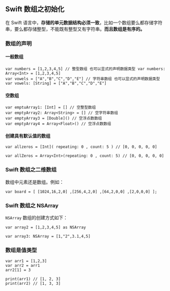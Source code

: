 ## Swift 数组之初始化

在 Swift 语言中，**存储的单元数据结构必须一致**，比如一个数组要么都存储字符串，要么都存储整型，不能既有整型又有字符串。**而且数组是有序的。**


### 数组的声明

#### 一般数组
```
var numbers = [1,2,3,4,5] // 整型数组 也可以显式的声明数据类型 var numbers: Array<Int> = [1,2,3,4,5]
var vowels = ["A","B","C","D","E"] // 字符串数组 也可以显式的声明数据类型 var vowels: [String] = ["A","B","C","D","E"]
```

#### 空数组
```
var emptuArray1: [Int] = [] // 空整型数组
var emptyArray2: Array<String> = [] // 空字符串数组
var emptyArray3 = [Double]() // 空浮点数数组
var emptyArray4 = Array<Float>() // 空浮点数数组
```

#### 创建具有默认值的数组
```
var allzeros = [Int]( repeating: 0 , count: 5 ) // [0, 0, 0, 0, 0]

var allZeros = Array<Int>(repeating: 0 , count: 5) // [0, 0, 0, 0, 0]
```

### Swift 数组之二维数组
数组中元素还是数组。例如：
```
var board = [ [1024,16,2,0] ,[256,4,2,0] ,[64,2,0,0] ,[2,0,0,0] ];
```

### Swift 数组之 NSArray

`NSArray` 数组的创建方式如下：
```
var array2 = [1,2,3,4,5] as NSArray

var array3: NSArray = [1,"2",3.1,4,5]
```

### 数组是值类型
```
var arr1 = [1,2,3]
var arr2 = arr1
arr2[1] = 3

print(arr1) // [1, 2, 3]
print(arr2) // [1, 3, 3]
```















